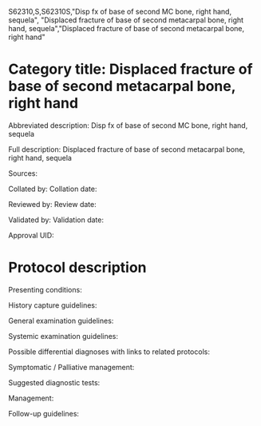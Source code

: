 S62310,S,S62310S,"Disp fx of base of second MC bone, right hand, sequela", "Displaced fracture of base of second metacarpal bone, right hand, sequela","Displaced fracture of base of second metacarpal bone, right hand"
# Category title: Displaced fracture of base of second metacarpal bone, right hand

Abbreviated description: Disp fx of base of second MC bone, right hand, sequela

Full description: Displaced fracture of base of second metacarpal bone, right hand, sequela

Sources:

Collated by:
Collation date:

Reviewed by:
Review date:

Validated by:
Validation date:

Approval UID:

# Protocol description

Presenting conditions:

History capture guidelines:

General examination guidelines:

Systemic examination guidelines:

Possible differential diagnoses with links to related protocols:

Symptomatic / Palliative management:

Suggested diagnostic tests:

Management:

Follow-up guidelines:

